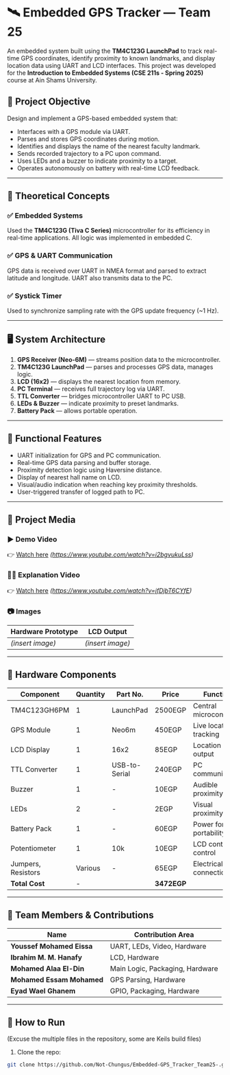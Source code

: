 # 🛰️ Embedded GPS Tracker — Team 25

An embedded system built using the **TM4C123G LaunchPad** to track real-time GPS coordinates, identify proximity to known landmarks, and display location data using UART and LCD interfaces. This project was developed for the **Introduction to Embedded Systems (CSE 211s - Spring 2025)** course at Ain Shams University.

## 📌 Project Objective

Design and implement a GPS-based embedded system that:
- Interfaces with a GPS module via UART.
- Parses and stores GPS coordinates during motion.
- Identifies and displays the name of the nearest faculty landmark.
- Sends recorded trajectory to a PC upon command.
- Uses LEDs and a buzzer to indicate proximity to a target.
- Operates autonomously on battery with real-time LCD feedback.

---

## 🧠 Theoretical Concepts

### ✅ Embedded Systems
Used the **TM4C123G (Tiva C Series)** microcontroller for its efficiency in real-time applications. All logic was implemented in embedded C.

### ✅ GPS & UART Communication
GPS data is received over UART in NMEA format and parsed to extract latitude and longitude. UART also transmits data to the PC.

### ✅ Systick Timer
Used to synchronize sampling rate with the GPS update frequency (~1 Hz).

---

## 🖥️ System Architecture

1. **GPS Receiver (Neo-6M)** — streams position data to the microcontroller.
2. **TM4C123G LaunchPad** — parses and processes GPS data, manages logic.
3. **LCD (16x2)** — displays the nearest location from memory.
4. **PC Terminal** — receives full trajectory log via UART.
5. **TTL Converter** — bridges microcontroller UART to PC USB.
6. **LEDs & Buzzer** — indicate proximity to preset landmarks.
7. **Battery Pack** — allows portable operation.

---

## 🎯 Functional Features

- UART initialization for GPS and PC communication.
- Real-time GPS data parsing and buffer storage.
- Proximity detection logic using Haversine distance.
- Display of nearest hall name on LCD.
- Visual/audio indication when reaching key proximity thresholds.
- User-triggered transfer of logged path to PC.

---

## 📸 Project Media

### ▶️ Demo Video
👉 [Watch here](#) *(https://www.youtube.com/watch?v=i2bgvukuLss)*

### 🧑‍🏫 Explanation Video
👉 [Watch here](#) *(https://www.youtube.com/watch?v=jfDjbT6CYfE)*

### 📷 Images
| Hardware Prototype | LCD Output |
|--------------------|------------|
| *(insert image)*   | *(insert image)* |

---

## 🧩 Hardware Components

| Component         | Quantity | Part No.         | Price  | Function                      |
|------------------|----------|------------------|--------|-------------------------------|
| TM4C123GH6PM      | 1        | LaunchPad        | 2500EGP| Central microcontroller       |
| GPS Module        | 1        | Neo6m            | 450EGP | Live location tracking        |
| LCD Display       | 1        | 16x2             | 85EGP  | Location name output          |
| TTL Converter     | 1        | USB-to-Serial    | 240EGP | PC communication              |
| Buzzer            | 1        | -                | 10EGP  | Audible proximity alert       |
| LEDs              | 2        | -                | 2EGP   | Visual proximity alert        |
| Battery Pack      | 1        | -                | 60EGP  | Power for portability         |
| Potentiometer     | 1        | 10k              | 10EGP  | LCD contrast control          |
| Jumpers, Resistors| Various  | -                | 65EGP  | Electrical connections        |
| **Total Cost**    | -        |                  | **3472EGP** |                               |

---

## 👥 Team Members & Contributions

| Name                       | Contribution Area              |
|----------------------------|-------------------------------|
| **Youssef Mohamed Eissa** | UART, LEDs, Video, Hardware   |
| **Ibrahim M. M. Hanafy**  | LCD, Hardware                 |
| **Mohamed Alaa El-Din**   | Main Logic, Packaging, Hardware |
| **Mohamed Essam Mohamed** | GPS Parsing, Hardware         |
| **Eyad Wael Ghanem**      | GPIO, Packaging, Hardware     |

---

## 🔄 How to Run
(Excuse the multiple files in the repository, some are Keils build files)
1. Clone the repo:
```bash
git clone https://github.com/Not-Chungus/Embedded-GPS_Tracker_Team25-.git

